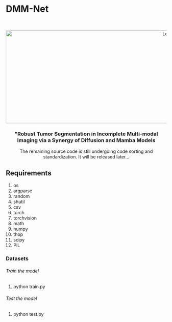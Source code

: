 

# DMM-Net

<!-- PROJECT SHIELDS -->

<!-- PROJECT LOGO -->
<br />

<p align="center">
  <a href="https://github.com/Dreamerz9/DMM-Net/">
    <img src="/tupian.png" alt="Logo" width="1000" height="290">
  </a>

  <h3 align="center">"Robust Tumor Segmentation in Incomplete Multi-modal Imaging via a Synergy of Diffusion and Mamba Models</h3>
  <p align="center">
  The remaining source code is still undergoing code sorting and standardization. It will be released later... 

## Requirements
1. os
2. argparse
3. random
4. shutil
5. csv
6. torch
7. torchvision
8. math
9. numpy
10. thop
11. scipy
12. PIL

### Datasets




###### Train the model
1. python train.py


###### Test the model
1. python test.py







